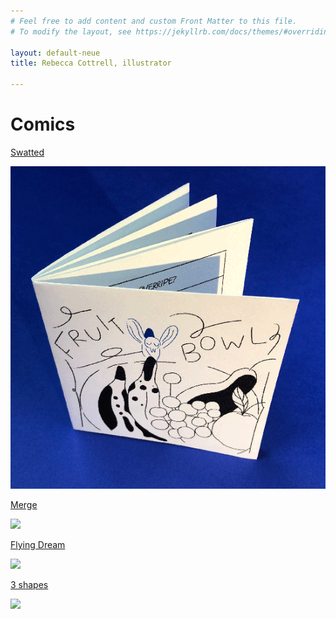 ```yaml
---
# Feel free to add content and custom Front Matter to this file.
# To modify the layout, see https://jekyllrb.com/docs/themes/#overriding-theme-defaults

layout: default-neue
title: Rebecca Cottrell, illustrator

---
```

# Comics


[Swatted](swatted-a-minimalist-tragicomedy)

![](images/fruitbowl_cover_blue.png)  

[Merge](merge)

![](../images/merge.gif#small)

[Flying Dream](flying-dream)

![](../images/thumb_fd.png)


[3 shapes](3-shapes)

![](../images/3_shapes_thumbnail.jpg)
